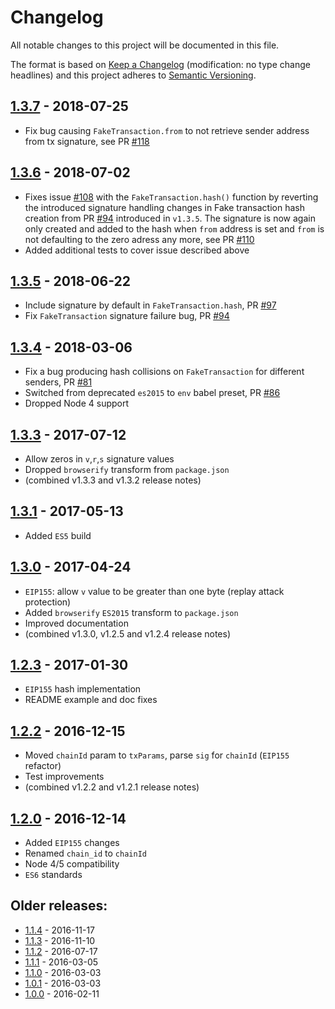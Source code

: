 # Changelog
All notable changes to this project will be documented in this file.

The format is based on [Keep a Changelog](http://keepachangelog.com/en/1.0.0/) 
(modification: no type change headlines) and this project adheres to 
[Semantic Versioning](http://semver.org/spec/v2.0.0.html).


## [1.3.7] - 2018-07-25
- Fix bug causing ``FakeTransaction.from`` to not retrieve sender address from tx signature, see PR [#118](https://github.com/cse/cse-tx/pull/118)

[1.3.7]: https://github.com/cse/cse-tx/compare/v1.3.6...v1.3.7

## [1.3.6] - 2018-07-02
- Fixes issue [#108](https://github.com/cse/cse-tx/issues/108) with the ``FakeTransaction.hash()`` function by reverting the introduced signature handling changes in Fake transaction hash creation from PR [#94](https://github.com/cse/cse-tx/pull/94) introduced in ``v1.3.5``. The signature is now again only created and added to the hash when ``from`` address is set and ``from`` is not defaulting to the zero adress any more, see PR [#110](https://github.com/cse/cse-tx/pull/110)
- Added additional tests to cover issue described above

[1.3.6]: https://github.com/cse/cse-tx/compare/v1.3.5...v1.3.6

## [1.3.5] - 2018-06-22
- Include signature by default in ``FakeTransaction.hash``, PR [#97](https://github.com/cse/cse-tx/pull/97)
- Fix ``FakeTransaction`` signature failure bug, PR [#94](https://github.com/cse/cse-tx/pull/94)

[1.3.5]: https://github.com/cse/cse-tx/compare/v1.3.4...v1.3.5

## [1.3.4] - 2018-03-06
- Fix a bug producing hash collisions on ``FakeTransaction`` for different senders, PR [#81](https://github.com/cse/cse-tx/pull/81)
- Switched from deprecated ``es2015`` to ``env`` babel preset, PR [#86](https://github.com/cse/cse-tx/pull/86)
- Dropped Node 4 support

[1.3.4]: https://github.com/cse/cse-tx/compare/v1.3.3...v1.3.4

## [1.3.3] - 2017-07-12
- Allow zeros in ``v``,``r``,``s`` signature values
- Dropped ``browserify`` transform from ``package.json``
- (combined v1.3.3 and v1.3.2 release notes)

[1.3.3]: https://github.com/cse/cse-tx/compare/v1.3.1...v1.3.3

## [1.3.1] - 2017-05-13
- Added ``ES5`` build

[1.3.1]: https://github.com/cse/cse-tx/compare/v1.3.0...v1.3.1

## [1.3.0] - 2017-04-24

- ``EIP155``: allow ``v`` value to be greater than one byte (replay attack protection)
- Added ``browserify`` ``ES2015`` transform to ``package.json``
- Improved documentation
- (combined v1.3.0, v1.2.5 and v1.2.4 release notes)

[1.3.0]: https://github.com/cse/cse-tx/compare/v1.2.3...v1.3.0

## [1.2.3] - 2017-01-30
- ``EIP155`` hash implementation
- README example and doc fixes

[1.2.3]: https://github.com/cse/cse-tx/compare/v1.2.2...v1.2.3

## [1.2.2] - 2016-12-15
- Moved ``chainId`` param to ``txParams``, parse ``sig`` for ``chainId`` (``EIP155`` refactor)
- Test improvements
- (combined v1.2.2 and v1.2.1 release notes)

[1.2.2]: https://github.com/cse/cse-tx/compare/v1.2.0...v1.2.2

## [1.2.0] - 2016-12-14
- Added ``EIP155`` changes
- Renamed ``chain_id`` to ``chainId``
- Node 4/5 compatibility
- ``ES6`` standards

[1.2.0]: https://github.com/cse/cse-tx/compare/v1.1.4...v1.2.0

## Older releases:

- [1.1.4](https://github.com/cse/cse-tx/compare/v1.1.3...v1.1.4) - 2016-11-17
- [1.1.3](https://github.com/cse/cse-tx/compare/v1.1.2...v1.1.3) - 2016-11-10
- [1.1.2](https://github.com/cse/cse-tx/compare/v1.1.1...v1.1.2) - 2016-07-17
- [1.1.1](https://github.com/cse/cse-tx/compare/v1.1.0...v1.1.1) - 2016-03-05
- [1.1.0](https://github.com/cse/cse-tx/compare/v1.0.1...v1.1.0) - 2016-03-03
- [1.0.1](https://github.com/cse/cse-tx/compare/v1.0.0...v1.0.1) - 2016-03-03
- [1.0.0](https://github.com/cse/cse-tx/compare/v0.7.3...v1.0.0) - 2016-02-11
